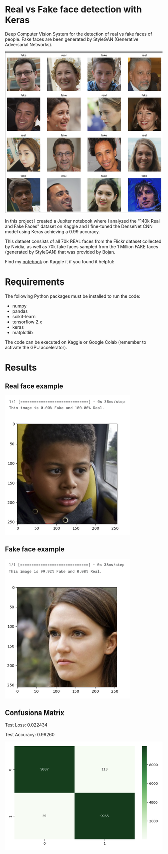 # Real vs Fake face detection with Keras

Deep Computer Vision System for the detection of real vs fake faces of people. Fake faces are been generated by StyleGAN (Generative Adversarial Networks).

<img src="figures/real_vs_fake_faces.png" width="800" />


In this project I created a Jupiter notebook where I analyzed the "140k Real and Fake Faces" dataset on Kaggle and I fine-tuned the DenseNet CNN model using Keras achieving a 0.99 accuracy. 

This dataset consists of all 70k REAL faces from the Flickr dataset collected by Nvidia, as well as 70k fake faces sampled from the 1 Million FAKE faces (generated by StyleGAN) that was provided by Bojan.

Find my [notebook](https://www.kaggle.com/code/nicoladisabato/fake-face-detection-with-keras-accuracy-0-97) on Kaggle it if you found it helpful: 


# Requirements

The following Python packages must be installed to run the code:
  - numpy
  - pandas
  - scikit-learn
  - tensorflow 2.x
  - keras
  - matplotlib

The code can be executed on Kaggle or Google Colab (remember to activate the GPU accelerator).

# Results
## Real face example
<img src="figures/real_example.png" width="400" />

## Fake face example
<img src="figures/fake_example.png" width="400" />

## Confusiona Matrix
Test Loss: 0.022434

Test Accuracy: 0.99260

<img src="figures/confusion_matrix.png" width="550" />
